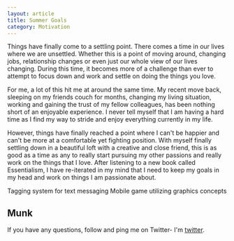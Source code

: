 ```yaml
---
layout: article
title: Summer Goals
category: Motivation
---
```

Things have finally come to a settling point.  There comes a time in our lives
where we are unsettled.  Whether this is a point of moving around, changing jobs,
relationship changes or even just our whole view of our lives changing.  During
this time, it becomes more of a challenge than ever to attempt to focus down
and work and settle on doing the things you love.

For me, a lot of this hit me at around the same time.  My recent move back,
sleeping on my friends couch for months, changing my living situation,
working and gaining the trust of my fellow colleagues, has been nothing
short of an enjoyable experience.  I never tell myself that I am having
a hard time as I find my way to stride and enjoy everything currently
in my life.

However, things have finally reached a point where I can't be happier
and can't be more at a comfortable yet fighting position.  With myself
finally settling down in a beautiful loft with a creative and close
friend, this is as good as a time as any to really start pursuing my other
passions and really work on the things that I love.  After listening to
a new book called Essentialism, I have re-iterated in my mind that I need
to keep my goals in my head and work on things I am passionate about.

Tagging system for text messaging
Mobile game utilizing graphics concepts

Munk
---

If you have any questions, follow and ping me on Twitter- I'm
[twitter].

[twitter]: https://twitter.com/stephenmunklu
